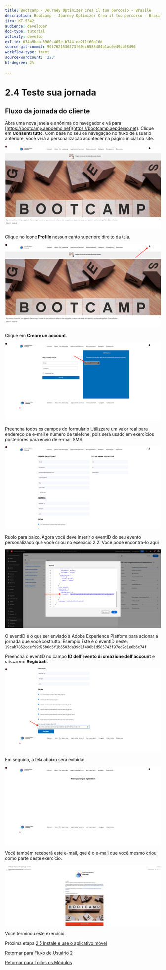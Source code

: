 ```yaml
---
title: Bootcamp - Journey Optimizer Crea il tuo percorso - Brasile
description: Bootcamp - Journey Optimizer Crea il tuo percorso - Brasile
jira: KT-5342
audience: developer
doc-type: tutorial
activity: develop
exl-id: 674a9baa-5900-405e-b744-ea211f60a16d
source-git-commit: 90f7621536573f60ac6585404b1ac0e49cb08496
workflow-type: tm+mt
source-wordcount: '223'
ht-degree: 2%

---
```


# 2.4 Teste sua jornada

## Fluxo da jornada do cliente

Abra uma nova janela e anônima do navegador e vá para [https://bootcamp.aepdemo.net](https://bootcamp.aepdemo.net). Clique em **Consenti tutto**. Com base no seu de navegação no fluxo de usuário anteriore, você verá a personalização acontecer na página inicial do site.

![DSN](./images/web8a.png)

Clique no ícone **Profilo** nessun canto superiore direito da tela.

![Demo](./images/web8b.png)

Clique em **Creare un account**.

![Demo](./images/pv5.png)

Preencha todos os campos do formulário Utilizzare um valor real para endereço de e-mail e número de telefone, pois será usado em exercícios posteriores para envio de e-mail SMS.

![Demo](./images/pv7a.png)

Ruolo para baixo. Agora você deve inserir o eventID do seu evento personalizado que você criou no exercício 2.2. Você pode encontrá-lo aqui

![ACOP](./images/payloadeventID.png)

O eventID é o que ser enviado à Adobe Experience Platform para acionar a jornada que você costrutto. Esempio Este é o eventID neste:
`19cab7852cdef99d25b6d5f1b6503da39d1f486b1d585743f97ed2d1e6b6c74f`

Preencha o eventID no campo **ID dell&#39;evento di creazione dell&#39;account** e cricca em **Registrati**.

![Demo](./images/pv8a.png)

Em seguida, a tela abaixo será exibida:

![Demo](./images/pv9.png)

Você também receberá este e-mail, que é o e-mail que você mesmo criou como parte deste exercício.

![Demo](./images/pv10a.png)

Você terminou este exercício

Próxima etapa [2.5 Instale e use o aplicativo móvel](./ex5.md)

[Retornar para Fluxo de Usuário 2](./uc2.md)

[Retornar para Todos os Módulos](../../overview.md)
